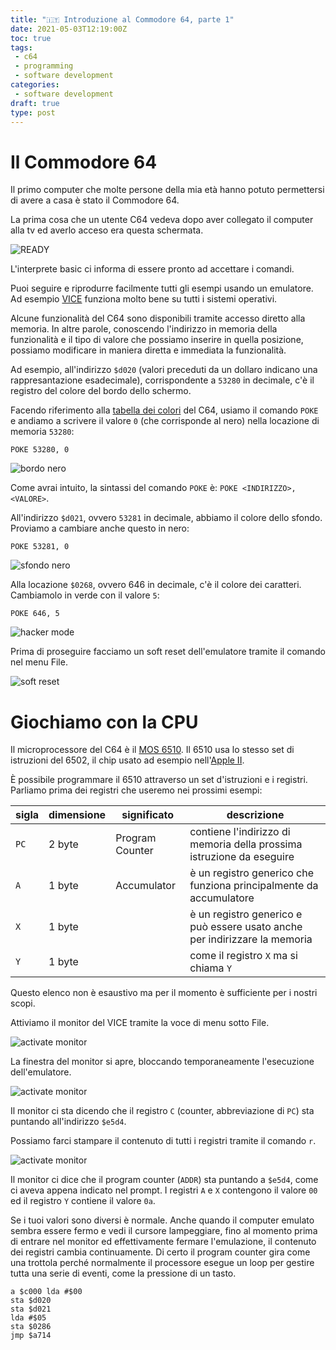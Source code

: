 ```yaml
---
title: "🇮🇹 Introduzione al Commodore 64, parte 1"
date: 2021-05-03T12:19:00Z
toc: true
tags:
 - c64
 - programming
 - software development
categories:
 - software development
draft: true
type: post
---
```


# Il Commodore 64

Il primo computer che molte persone della mia età hanno potuto permettersi di
avere a casa è stato il Commodore 64.

La prima cosa che un utente C64 vedeva dopo aver collegato il computer alla tv
ed averlo acceso era questa schermata.

![READY](/images/posts/c64-ready.png)

L'interprete basic ci informa di essere pronto ad accettare i comandi.

Puoi seguire e riprodurre facilmente tutti gli esempi usando un emulatore. Ad
esempio [VICE](https://vice-emu.sourceforge.io/) funziona molto bene su tutti i
sistemi operativi.

Alcune funzionalità del C64 sono disponibili tramite accesso diretto alla
memoria.  In altre parole, conoscendo l'indirizzo in memoria della funzionalità
e il tipo di valore che possiamo inserire in quella posizione, possiamo
modificare in maniera diretta e immediata la funzionalità.

Ad esempio, all'indirizzo `$d020` (valori preceduti da un dollaro indicano una
rappresantazione esadecimale), corrispondente a `53280` in decimale, c'è il
registro del colore del bordo dello schermo. 

Facendo riferimento alla [tabella dei
colori](https://www.c64-wiki.com/wiki/Color) del C64, usiamo il comando `POKE`
e andiamo a scrivere il valore `0` (che corrisponde al nero) nella locazione di
memoria `53280`:

```basic
POKE 53280, 0
```

![bordo nero](/images/posts/c64-border.png)

Come avrai intuito, la sintassi del comando `POKE` è: 
`POKE <INDIRIZZO>, <VALORE>`.

All'indirizzo `$d021`, ovvero `53281` in decimale, abbiamo il colore dello
sfondo. Proviamo a cambiare anche questo in nero:

```basic
POKE 53281, 0
```

![sfondo nero](/images/posts/c64-background.png)

Alla locazione `$0268`, ovvero 646 in decimale, c'è il colore dei caratteri.
Cambiamolo in verde con il valore `5`:

```basic
POKE 646, 5
```

![hacker mode](/images/posts/c64-hacker.png)

Prima di proseguire facciamo un soft reset dell'emulatore tramite il comando
nel menu File.

![soft reset](/images/posts/c64-soft-reset.png)


# Giochiamo con la CPU

Il microprocessore del C64 è il [MOS
6510](https://en.wikipedia.org/wiki/MOS_Technology_6510). Il 6510 usa lo stesso
set di istruzioni del 6502, il chip usato ad esempio nell'[Apple
II](https://en.wikipedia.org/wiki/Apple_II).

È possibile programmare il 6510 attraverso un set d'istruzioni e i registri.
Parliamo prima dei registri che useremo nei prossimi esempi:

| sigla | dimensione | significato     | descrizione |
|-------|------------|-----------------|-------------|
| `PC`  | 2 byte     | Program Counter | contiene l'indirizzo di memoria della prossima istruzione da eseguire |
| `A`   | 1 byte     | Accumulator     | è un registro generico che funziona principalmente da accumulatore |
| `X`   | 1 byte     |                 | è un registro generico e può essere usato anche per indirizzare la memoria |
| `Y`   | 1 byte     |                 | come il registro `X` ma si chiama `Y` |

Questo elenco non è esaustivo ma per il momento è sufficiente per i nostri
scopi.

Attiviamo il monitor del VICE tramite la voce di menu sotto File.

![activate monitor](/images/posts/c64-activate-monitor.png)

La finestra del monitor si apre, bloccando temporaneamente l'esecuzione
dell'emulatore.  

![activate monitor](/images/posts/c64-monitor-pc.png)

Il monitor ci sta dicendo che il registro `C` (counter, abbreviazione di `PC`)
sta puntando all'indirizzo `$e5d4`.

Possiamo farci stampare il contenuto di tutti i registri tramite il comando `r`.

![activate monitor](/images/posts/c64-monitor-registers.png)

Il monitor ci dice che il program counter (`ADDR`) sta puntando a `$e5d4`, come
ci aveva appena indicato nel prompt.  I registri `A` e `X` contengono il valore
`00` ed il registro `Y` contiene il valore `0a`.

Se i tuoi valori sono diversi è normale. Anche quando il computer emulato
sembra essere fermo e vedi il cursore lampeggiare, fino al momento prima di
entrare nel monitor ed effettivamente fermare l'emulazione, il contenuto dei
registri cambia continuamente. Di certo il program counter gira come una
trottola perché normalmente il processore esegue un loop per gestire tutta una
serie di eventi, come la pressione di un tasto.

```
a $c000 lda #$00
sta $d020
sta $d021
lda #$05
sta $0286
jmp $a714
```
